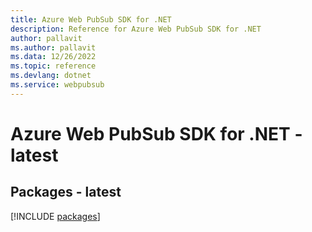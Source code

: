 ```yaml
---
title: Azure Web PubSub SDK for .NET
description: Reference for Azure Web PubSub SDK for .NET
author: pallavit
ms.author: pallavit
ms.data: 12/26/2022
ms.topic: reference
ms.devlang: dotnet
ms.service: webpubsub
---
```

# Azure Web PubSub SDK for .NET - latest
## Packages - latest
[!INCLUDE [packages](web-pubsub-index.md)]